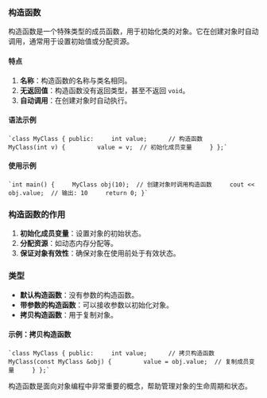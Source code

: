 ### 构造函数

构造函数是一个特殊类型的成员函数，用于初始化类的对象。它在创建对象时自动调用，通常用于设置初始值或分配资源。

#### 特点

1. **名称**：构造函数的名称与类名相同。
2. **无返回值**：构造函数没有返回类型，甚至不返回 `void`。
3. **自动调用**：在创建对象时自动执行。

#### 语法示例


```
`class MyClass { public:     int value;      // 构造函数     MyClass(int v) {         value = v;  // 初始化成员变量     } };`

```
#### 使用示例



```
`int main() {     MyClass obj(10);  // 创建对象时调用构造函数     cout << obj.value;  // 输出: 10     return 0; }`

```
### 构造函数的作用

1. **初始化成员变量**：设置对象的初始状态。
2. **分配资源**：如动态内存分配等。
3. **保证对象有效性**：确保对象在使用前处于有效状态。

### 类型

- **默认构造函数**：没有参数的构造函数。
- **带参数的构造函数**：可以接收参数以初始化对象。
- **拷贝构造函数**：用于复制对象。

#### 示例：拷贝构造函数



```
`class MyClass { public:     int value;      // 拷贝构造函数     MyClass(const MyClass &obj) {         value = obj.value;  // 复制成员变量     } };`
```

构造函数是面向对象编程中非常重要的概念，帮助管理对象的生命周期和状态。